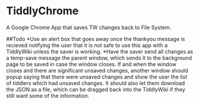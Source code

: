 # TiddlyChrome
A Google Chrome App that saves TW changes back to File System. 

##Todo
*Use an alert box that goes away once the thankyou message is recieved notifying the user that it is not safe to use this app with a TiddlyWiki unless the saver is working.
*Have the saver send all changes as a temp-save message the parent window, which sends it to the background page to be saved in case the window closes. If and when the window closes and there are significant unsaved changes, another window should popup saying that there were unsaved changes and show the user the list of tiddlers which had unsaved changes. It should also let them download the JSON as a file, which can be dragged back into the TiddlyWiki if they still want some of the information.

